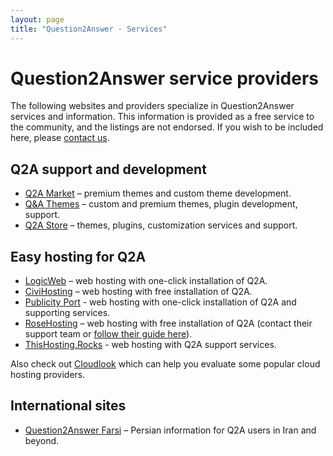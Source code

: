 ```yaml
---
layout: page
title: "Question2Answer - Services"
---
```


# Question2Answer service providers

The following websites and providers specialize in Question2Answer services and information. This information is provided as a free service to the community, and the listings are not endorsed. If you wish to be included here, please [contact us](http://www.question2answer.org/feedback.php).

## Q2A support and development

*   [Q2A Market](http://www.q2amarket.com/) – premium themes and custom theme development.
*   [Q&A Themes](http://QA-Themes.com/) – custom and premium themes, plugin development, support.
*   [Q2A Store](http://q2astore.com/) – themes, plugins, customization services and support.

## Easy hosting for Q2A

*   [LogicWeb](http://www.logicweb.com/question2answer-hosting/) – web hosting with one-click installation of Q2A.
*   [CiviHosting](http://civihosting.com/question2answer-hosting) – web hosting with free installation of Q2A.
*   [Publicity Port](https://publicityport.com/host-question-answer-site-easily-publicity-port) - web hosting with one-click installation of Q2A and supporting services.
*   [RoseHosting](https://www.rosehosting.com) – web hosting with free installation of Q2A (contact their support team or [follow their guide here](https://www.rosehosting.com/blog/install-question2answer-on-an-ubuntu-14-04-vps/)).
*   [ThisHosting.Rocks](https://www.thishosting.rocks/support/q2a/) - web hosting with Q2A support services.

Also check out [Cloudlook](http://www.cloudlook.com/) which can help you evaluate some popular cloud hosting providers.

## International sites

*   [Question2Answer Farsi](http://question2answer-farsi.com/) – Persian information for Q2A users in Iran and beyond.
